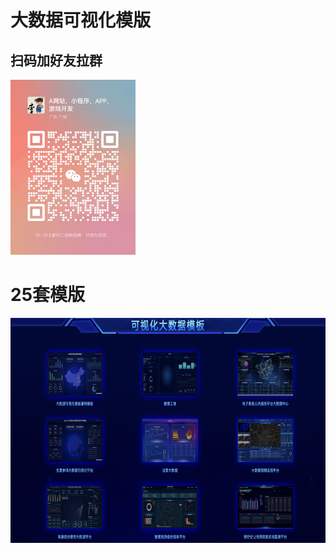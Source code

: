 # 大数据可视化模版

## 扫码加好友拉群
<img src="./dzh/weixin.jpg" alt="Description of image" width="200" height="280">

# 25套模版

<img src="./dzh/template.png" alt="Description of image" width="800" height="360">
